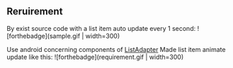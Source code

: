 ## Reruirement

By exist source code with a list item auto update every 1 second:
![forthebadge](sample.gif | width=300)

Use android concerning components of [ListAdapter](https://developer.android.com/reference/androidx/recyclerview/widget/ListAdapter)
Made list item animate update like this:
![forthebadge](requirement.gif | width=300)
